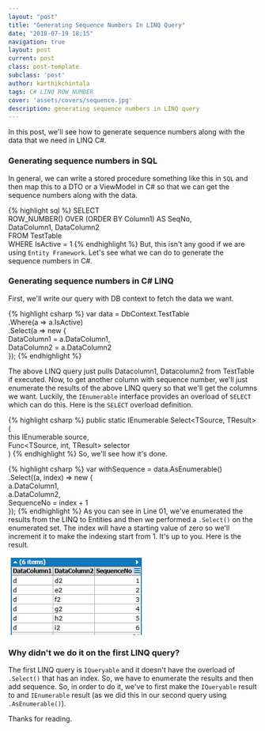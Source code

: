 ```yaml
---
layout: "post"
title: "Generating Sequence Numbers In LINQ Query"
date: "2018-07-19 18:15"
navigation: true
layout: post
current: post
class: post-template
subclass: 'post'
author: karthikchintala
tags: C# LINQ ROW_NUMBER
cover: 'assets/covers/sequence.jpg'
description: generating sequence numbers in LINQ query
---
```

In this post, we'll see how to generate sequence numbers along with the data that we need in LINQ C#.

### Generating sequence numbers in SQL
In general, we can write a stored procedure something like this in `SQL` and then map this to a DTO or a ViewModel in C# so that we can get the sequence numbers along with the data.

{% highlight sql %}
SELECT     
          ROW_NUMBER() OVER (ORDER BY Column1) AS SeqNo,    
          DataColumn1, DataColumn2     
FROM  TestTable    
WHERE IsActive = 1
{% endhighlight %}
But, this isn't any good if we are using `Entity Framework`. Let's see what we can do to generate the sequence numbers in C#.

### Generating sequence numbers in C# LINQ
First, we'll write our query with DB context to fetch the data we want.

{% highlight csharp %}
var data = DbContext.TestTable  
                    .Where(a => a.IsActive)  
                    .Select(a => new {  
                        DataColumn1 = a.DataColumn1,  
                        DataColumn2 = a.DataColumn2  
                    });
{% endhighlight %}

The above LINQ query just pulls Datacolumn1, Datacolumn2 from TestTable if executed. Now, to get another column with sequence number, we'll just enumerate the results of the above LINQ query so that we'll get the columns we want.
Luckily, the `IEnumerable` interface provides an overload of `SELECT` which can do this.
Here is the `SELECT` overload definition.

{% highlight csharp %}
public static IEnumerable<TResult> Select<TSource, TResult>(  
    this IEnumerable<TSource> source,  
    Func<TSource, int, TResult> selector  
)
{% endhighlight %}
So, we'll see how it's done.

{% highlight csharp %}
var withSequence = data.AsEnumerable()  
                        .Select((a, index) => new {  
                            a.DataColumn1,  
                            a.DataColumn2,  
                            SequenceNo = index + 1  
                        });
{% endhighlight %}
As you can see in Line 01, we've enumerated the results from the LINQ to Entities and then we performed a `.Select()` on the enumerated set.
The index will have a starting value of zero so we'll increment it to make the indexing start from 1. It's up to you.
Here is the result.

![output](assets/posts/output.PNG)

### Why didn't we do it on the first LINQ query?


The first LINQ query is `IQueryable` and it doesn't have the overload of `.Select()` that has an index. So, we have to enumerate the results and then add sequence. So, in order to do it, we've to first make the `IQueryable` result to and `IEnumerable` result (as we did this in our second query using `.AsEnumerable()`).

Thanks for reading.
